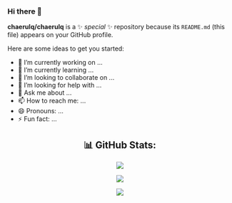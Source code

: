 ### Hi there 👋


**chaerulq/chaerulq** is a ✨ _special_ ✨ repository because its `README.md` (this file) appears on your GitHub profile.

Here are some ideas to get you started:

- 🔭 I’m currently working on ...
- 🌱 I’m currently learning ...
- 👯 I’m looking to collaborate on ...
- 🤔 I’m looking for help with ...
- 💬 Ask me about ...
- 📫 How to reach me: ...
- 😄 Pronouns: ...
- ⚡ Fun fact: ...


<h2 align="center">📊 GitHub Stats:</h2>
<p align="center"><img align="center" src="(https://github-readme-stats.vercel.app/api?username=chaerulq&theme=tokyonight&show_icons=true&hide_border=true&count_private=true)"/></p>
<p align="center"><img align="center" src="[https://github-readme-streak-stats.herokuapp.com/?user=fanolans&theme=react&hide_border=true](https://github-readme-streak-stats.herokuapp.com/?user=chaerulq&theme=tokyonight&hide_border=true)"/></p>
<p align="center"><img align="center" src="[https://github-readme-stats.vercel.app/api/top-langs/?username=fanolans&theme=react&hide_border=true&include_all_commits=true&count_private=true&layout=compact](https://github-readme-stats.vercel.app/api/top-langs/?username=chaerulq&theme=tokyonight&show_icons=true&hide_border=true&layout=compact)" /></p>
